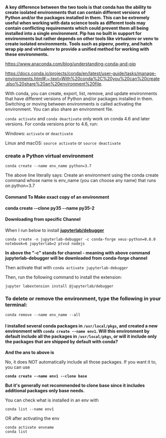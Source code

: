 **A key difference between the two tools is that conda has the ability to create isolated environments that can contain different versions of Python and/or the packages installed in them. This can be extremely useful when working with data science tools as different tools may contain conflicting requirements which could prevent them all being installed into a single environment. Pip has no built in support for environments but rather depends on other tools like virtualenv or venv to create isolated environments. Tools such as pipenv, poetry, and hatch wrap pip and virtualenv to provide a unified method for working with these environments.**

https://www.anaconda.com/blog/understanding-conda-and-pip

https://docs.conda.io/projects/conda/en/latest/user-guide/tasks/manage-environments.html#:~:text=With%20conda%2C%20you%20can%20create,also%20share%20an%20environment%20file.

With conda, you can create, export, list, remove, and update environments that have different versions of Python and/or packages installed in them. Switching or moving between environments is called activating the environment. You can also share an environment file.

`conda activate` and `conda deactivate` only work on conda 4.6 and later versions. For conda versions prior to 4.6, run:

Windows: `activate` or `deactivate`

Linux and macOS: `source activate` or `source deactivate`

### create a Python virtual environment

`conda create --name env_name python=3.7`

The above line literally says: Create an environment using the conda create command whose name is env_name (you can choose any name) that runs on python=3.7

#### Command To Make exact copy of an environment

**conda create --clone py35 --name py35-2**

#### Downloading from specific Channel

When I run below to install [**jupyterlab/debugger**](https://github.com/jupyterlab/debugger)

`conda create -n jupyterlab-debugger -c conda-forge xeus-python=0.8.0 notebook=6 jupyterlab=2 ptvsd nodejs`

**In above the "-c" stands for channel - meaning with above command jupyterlab-debugger will be downloaded from conda-forge channel**

Then activate that with `conda activate jupyterlab-debugger`

Then, run the following command to install the extension:

`jupyter labextension install @jupyterlab/debugger`

### To delete or remove the environment, type the following in your terminal:

`conda remove --name env_name --all`

#### I installed several conda packages in `/usr/local/pkgs`, and created a new environment with `conda create --name env1`. Will this environment by default include all the packages in `/usr/local/pkgs`, or will it include only the packages that are shipped by default with conda?

**And the ans to above is**

No, it does NOT automatically include all those packages. If you want it to, you can use

**`conda create --name env1 --clone base`**

**But it's generally not recommended to clone **base** since it includes additional packages only **base** needs.**

You can check what is installed in an env with

    conda list --name env1

OR after activating the env

```
conda activate envname
conda list
```
